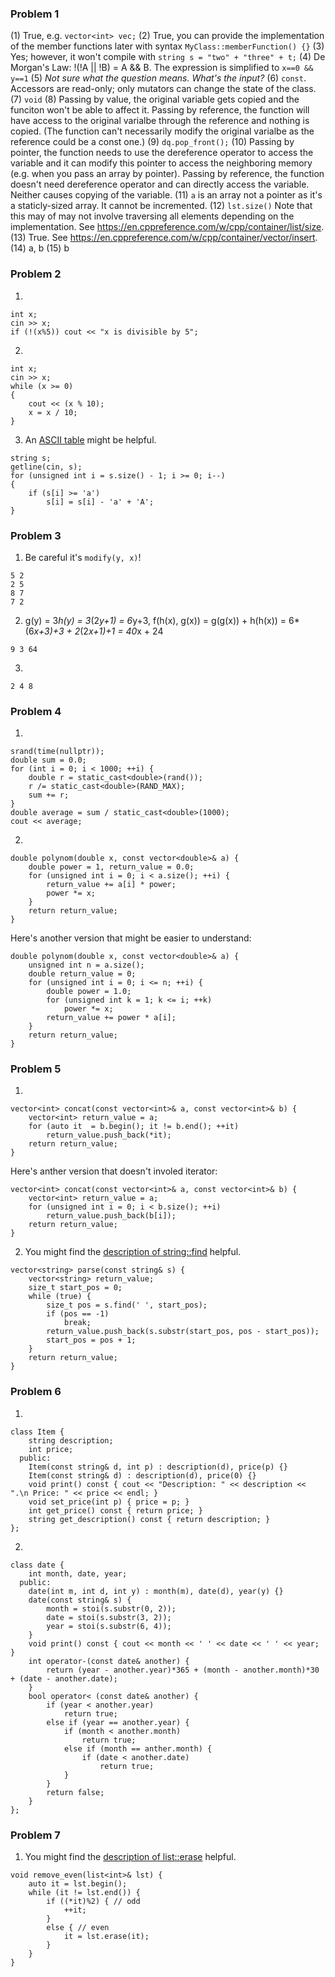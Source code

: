 ### Problem 1
(1) True, e.g. `vector<int> vec;`
(2) True, you can provide the implementation of the member functions later with syntax `MyClass::memberFunction() {}`
(3) Yes; however, it won't compile with `string s = "two" + "three" + t;`
(4) De Morgan's Law: !(!A || !B) = A && B. The expression is simplified to `x==0 && y==1`
(5) _Not sure what the question means. What's the input?_
(6) `const`. Accessors are read-only; only mutators can change the state of the class.
(7) `void`
(8) Passing by value, the original variable gets copied and the funciton won't be able to affect it. Passing by reference, the function will have access to the original varialbe through the reference and nothing is copied. (The function can't necessarily modify the original varialbe as the reference could be a const one.)
(9) `dq.pop_front();`
(10) Passing by pointer, the function needs to use the dereference operator to access the variable and it can modify this pointer to access the neighboring memory (e.g. when you pass an array by pointer). Passing by reference, the function doesn't need dereference operator and can directly access the variable. Neither causes copying of the variable.
(11) `a` is an array not a pointer as it's a staticly-sized array. It cannot be incremented.
(12) `lst.size()` Note that this may of may not involve traversing all elements depending on the implementation. See https://en.cppreference.com/w/cpp/container/list/size.
(13) True. See https://en.cppreference.com/w/cpp/container/vector/insert.
(14) a, b
(15) b

### Problem 2
1.  
```
int x;
cin >> x;
if (!(x%5)) cout << "x is divisible by 5";
```
2. 
```
int x;
cin >> x;
while (x >= 0)
{
    cout << (x % 10);
    x = x / 10;
}
```
3. An [ASCII table](http://www.asciitable.com/) might be helpful.
```
string s;
getline(cin, s);
for (unsigned int i = s.size() - 1; i >= 0; i--)
{
    if (s[i] >= 'a')
        s[i] = s[i] - 'a' + 'A';
}
```

### Problem 3
1. Be careful it's `modify(y, x)`!
```
5 2
2 5
8 7
7 2
```
2. g(y) = 3*h(y) = 3*(2*y+1) = 6*y+3, f(h(x), g(x)) = g(g(x)) + h(h(x)) = 6*(6*x+3)+3 + 2*(2*x+1)+1 = 40*x + 24
```
9 3 64
```
3. 
```
2 4 8
```

### Problem 4
1. 
```
srand(time(nullptr));
double sum = 0.0;
for (int i = 0; i < 1000; ++i) {
    double r = static_cast<double>(rand());
    r /= static_cast<double>(RAND_MAX);
    sum += r;
}
double average = sum / static_cast<double>(1000);
cout << average;
```
2.
```
double polynom(double x, const vector<double>& a) {
    double power = 1, return_value = 0.0;
    for (unsigned int i = 0; i < a.size(); ++i) {
        return_value += a[i] * power;
        power *= x;
    }
    return return_value;
}
```

Here's another version that might be easier to understand:
```
double polynom(double x, const vector<double>& a) {
    unsigned int n = a.size();
    double return_value = 0;
    for (unsigned int i = 0; i <= n; ++i) {
        double power = 1.0;
        for (unsigned int k = 1; k <= i; ++k)
            power *= x;
        return_value += power * a[i];
    }
    return return_value;
}
```

### Problem 5
1. 
```
vector<int> concat(const vector<int>& a, const vector<int>& b) {
    vector<int> return_value = a;
    for (auto it  = b.begin(); it != b.end(); ++it)
        return_value.push_back(*it);
    return return_value;
}
```

Here's anther version that doesn't involed iterator:
```
vector<int> concat(const vector<int>& a, const vector<int>& b) {
    vector<int> return_value = a;
    for (unsigned int i = 0; i < b.size(); ++i)
        return_value.push_back(b[i]);
    return return_value;
}
```

2. You might find the [description of string::find](http://www.cplusplus.com/reference/string/string/find/) helpful.
```
vector<string> parse(const string& s) {
    vector<string> return_value;
    size_t start_pos = 0;
    while (true) {
        size_t pos = s.find(' ', start_pos);
        if (pos == -1)
            break;
        return_value.push_back(s.substr(start_pos, pos - start_pos));
        start_pos = pos + 1;
    }
    return return_value;
}
```

### Problem 6
1. 
```
class Item {
    string description;
    int price;
  public:
    Item(const string& d, int p) : description(d), price(p) {}
    Item(const string& d) : description(d), price(0) {}
    void print() const { cout << "Description: " << description << ".\n Price: " << price << endl; }
    void set_price(int p) { price = p; }
    int get_price() const { return price; }
    string get_description() const { return description; }
};
```
2. 
```
class date {
    int month, date, year;
  public:
    date(int m, int d, int y) : month(m), date(d), year(y) {}
    date(const string& s) {
        month = stoi(s.substr(0, 2));
        date = stoi(s.substr(3, 2));
        year = stoi(s.substr(6, 4));
    }
    void print() const { cout << month << ' ' << date << ' ' << year; }
    int operator-(const date& another) {
        return (year - another.year)*365 + (month - another.month)*30 + (date - another.date);
    }
    bool operator< (const date& another) {
        if (year < another.year)
            return true;
        else if (year == another.year) {
            if (month < another.month)
                return true;
            else if (month == anther.month) {
                if (date < another.date)
                    return true;
            }
        }
        return false;
    }
};
```

### Problem 7
1. You might find the [description of list::erase](http://www.cplusplus.com/reference/list/list/erase/) helpful.
```
void remove_even(list<int>& lst) {
    auto it = lst.begin();
    while (it != lst.end()) {
        if ((*it)%2) { // odd
            ++it;
        }
        else { // even
            it = lst.erase(it);
        }
    }
}
```
